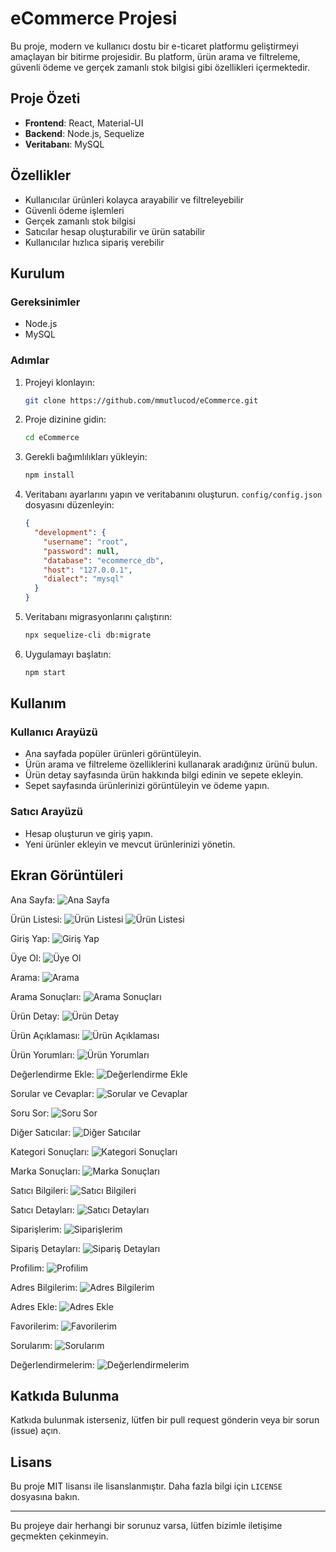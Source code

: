 # eCommerce Projesi

Bu proje, modern ve kullanıcı dostu bir e-ticaret platformu geliştirmeyi amaçlayan bir bitirme projesidir. Bu platform, ürün arama ve filtreleme, güvenli ödeme ve gerçek zamanlı stok bilgisi gibi özellikleri içermektedir.

## Proje Özeti

- **Frontend**: React, Material-UI
- **Backend**: Node.js, Sequelize
- **Veritabanı**: MySQL

## Özellikler

- Kullanıcılar ürünleri kolayca arayabilir ve filtreleyebilir
- Güvenli ödeme işlemleri
- Gerçek zamanlı stok bilgisi
- Satıcılar hesap oluşturabilir ve ürün satabilir
- Kullanıcılar hızlıca sipariş verebilir

## Kurulum

### Gereksinimler

- Node.js
- MySQL

### Adımlar

1. Projeyi klonlayın:
    ```bash
    git clone https://github.com/mmutlucod/eCommerce.git
    ```

2. Proje dizinine gidin:
    ```bash
    cd eCommerce
    ```

3. Gerekli bağımlılıkları yükleyin:
    ```bash
    npm install
    ```

4. Veritabanı ayarlarını yapın ve veritabanını oluşturun. `config/config.json` dosyasını düzenleyin:
    ```json
    {
      "development": {
        "username": "root",
        "password": null,
        "database": "ecommerce_db",
        "host": "127.0.0.1",
        "dialect": "mysql"
      }
    }
    ```

5. Veritabanı migrasyonlarını çalıştırın:
    ```bash
    npx sequelize-cli db:migrate
    ```

6. Uygulamayı başlatın:
    ```bash
    npm start
    ```

## Kullanım

### Kullanıcı Arayüzü

- Ana sayfada popüler ürünleri görüntüleyin.
- Ürün arama ve filtreleme özelliklerini kullanarak aradığınız ürünü bulun.
- Ürün detay sayfasında ürün hakkında bilgi edinin ve sepete ekleyin.
- Sepet sayfasında ürünlerinizi görüntüleyin ve ödeme yapın.

### Satıcı Arayüzü

- Hesap oluşturun ve giriş yapın.
- Yeni ürünler ekleyin ve mevcut ürünlerinizi yönetin.

## Ekran Görüntüleri

Ana Sayfa:
![Ana Sayfa](./screenshots/1.png)

Ürün Listesi:
![Ürün Listesi](./screenshots/2.png)
![Ürün Listesi](./screenshots/3.png)

Giriş Yap:
![Giriş Yap](./screenshots/4.png)

Üye Ol:
![Üye Ol](./screenshots/5.png)

Arama:
![Arama](./screenshots/6.png)

Arama Sonuçları:
![Arama Sonuçları](./screenshots/7.png)

Ürün Detay:
![Ürün Detay](./screenshots/8.png)

Ürün Açıklaması:
![Ürün Açıklaması](./screenshots/9.png)

Ürün Yorumları:
![Ürün Yorumları](./screenshots/10.png)

Değerlendirme Ekle:
![Değerlendirme Ekle](./screenshots/11.png)

Sorular ve Cevaplar:
![Sorular ve Cevaplar](./screenshots/12.png)

Soru Sor:
![Soru Sor](./screenshots/13.png)

Diğer Satıcılar:
![Diğer Satıcılar](./screenshots/14.png)

Kategori Sonuçları:
![Kategori Sonuçları](./screenshots/15.png)

Marka Sonuçları:
![Marka Sonuçları](./screenshots/16.png)

Satıcı Bilgileri:
![Satıcı Bilgileri](./screenshots/17.png)

Satıcı Detayları:
![Satıcı Detayları](./screenshots/18.png)

Siparişlerim:
![Siparişlerim](./screenshots/19.png)

Sipariş Detayları:
![Sipariş Detayları](./screenshots/20.png)

Profilim:
![Profilim](./screenshots/22.png)

Adres Bilgilerim:
![Adres Bilgilerim](./screenshots/22.png)

Adres Ekle:
![Adres Ekle](./screenshots/23.png)

Favorilerim:
![Favorilerim](./screenshots/24.png)

Sorularım:
![Sorularım](./screenshots/25.png)

Değerlendirmelerim:
![Değerlendirmelerim](./screenshots/26.png)

## Katkıda Bulunma

Katkıda bulunmak isterseniz, lütfen bir pull request gönderin veya bir sorun (issue) açın.

## Lisans

Bu proje MIT lisansı ile lisanslanmıştır. Daha fazla bilgi için `LICENSE` dosyasına bakın.

---

Bu projeye dair herhangi bir sorunuz varsa, lütfen bizimle iletişime geçmekten çekinmeyin.
